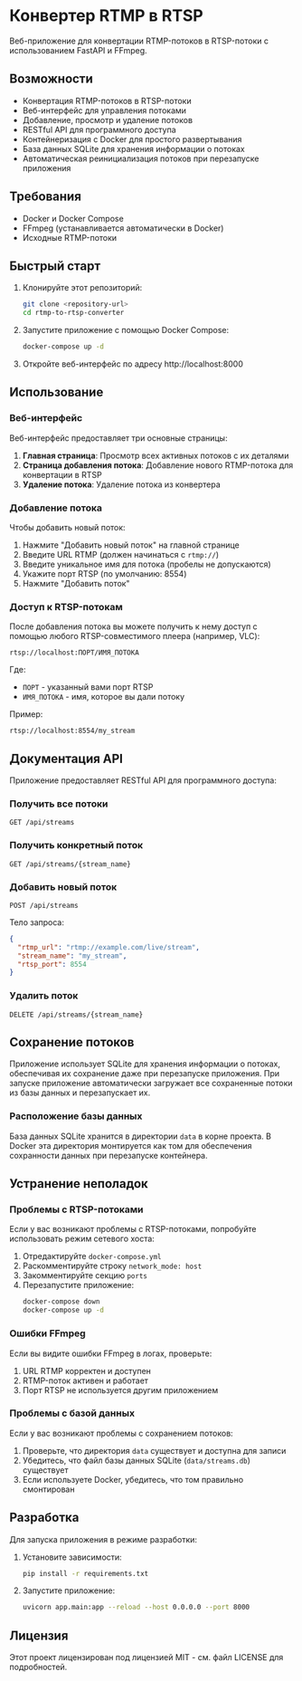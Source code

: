 # Конвертер RTMP в RTSP

Веб-приложение для конвертации RTMP-потоков в RTSP-потоки с использованием FastAPI и FFmpeg.

## Возможности

- Конвертация RTMP-потоков в RTSP-потоки
- Веб-интерфейс для управления потоками
- Добавление, просмотр и удаление потоков
- RESTful API для программного доступа
- Контейнеризация с Docker для простого развертывания
- База данных SQLite для хранения информации о потоках
- Автоматическая реинициализация потоков при перезапуске приложения

## Требования

- Docker и Docker Compose
- FFmpeg (устанавливается автоматически в Docker)
- Исходные RTMP-потоки

## Быстрый старт

1. Клонируйте этот репозиторий:
   ```bash
   git clone <repository-url>
   cd rtmp-to-rtsp-converter
   ```

2. Запустите приложение с помощью Docker Compose:
   ```bash
   docker-compose up -d
   ```

3. Откройте веб-интерфейс по адресу http://localhost:8000

## Использование

### Веб-интерфейс

Веб-интерфейс предоставляет три основные страницы:

1. **Главная страница**: Просмотр всех активных потоков с их деталями
2. **Страница добавления потока**: Добавление нового RTMP-потока для конвертации в RTSP
3. **Удаление потока**: Удаление потока из конвертера

### Добавление потока

Чтобы добавить новый поток:

1. Нажмите "Добавить новый поток" на главной странице
2. Введите URL RTMP (должен начинаться с `rtmp://`)
3. Введите уникальное имя для потока (пробелы не допускаются)
4. Укажите порт RTSP (по умолчанию: 8554)
5. Нажмите "Добавить поток"

### Доступ к RTSP-потокам

После добавления потока вы можете получить к нему доступ с помощью любого RTSP-совместимого плеера (например, VLC):

```
rtsp://localhost:ПОРТ/ИМЯ_ПОТОКА
```

Где:
- `ПОРТ` - указанный вами порт RTSP
- `ИМЯ_ПОТОКА` - имя, которое вы дали потоку

Пример:
```
rtsp://localhost:8554/my_stream
```

## Документация API

Приложение предоставляет RESTful API для программного доступа:

### Получить все потоки

```
GET /api/streams
```

### Получить конкретный поток

```
GET /api/streams/{stream_name}
```

### Добавить новый поток

```
POST /api/streams
```

Тело запроса:
```json
{
  "rtmp_url": "rtmp://example.com/live/stream",
  "stream_name": "my_stream",
  "rtsp_port": 8554
}
```

### Удалить поток

```
DELETE /api/streams/{stream_name}
```

## Сохранение потоков

Приложение использует SQLite для хранения информации о потоках, обеспечивая их сохранение даже при перезапуске приложения. При запуске приложение автоматически загружает все сохраненные потоки из базы данных и перезапускает их.

### Расположение базы данных

База данных SQLite хранится в директории `data` в корне проекта. В Docker эта директория монтируется как том для обеспечения сохранности данных при перезапуске контейнера.

## Устранение неполадок

### Проблемы с RTSP-потоками

Если у вас возникают проблемы с RTSP-потоками, попробуйте использовать режим сетевого хоста:

1. Отредактируйте `docker-compose.yml`
2. Раскомментируйте строку `network_mode: host`
3. Закомментируйте секцию `ports`
4. Перезапустите приложение:
   ```bash
   docker-compose down
   docker-compose up -d
   ```

### Ошибки FFmpeg

Если вы видите ошибки FFmpeg в логах, проверьте:

1. URL RTMP корректен и доступен
2. RTMP-поток активен и работает
3. Порт RTSP не используется другим приложением

### Проблемы с базой данных

Если у вас возникают проблемы с сохранением потоков:

1. Проверьте, что директория `data` существует и доступна для записи
2. Убедитесь, что файл базы данных SQLite (`data/streams.db`) существует
3. Если используете Docker, убедитесь, что том правильно смонтирован

## Разработка

Для запуска приложения в режиме разработки:

1. Установите зависимости:
   ```bash
   pip install -r requirements.txt
   ```

2. Запустите приложение:
   ```bash
   uvicorn app.main:app --reload --host 0.0.0.0 --port 8000
   ```

## Лицензия

Этот проект лицензирован под лицензией MIT - см. файл LICENSE для подробностей.
